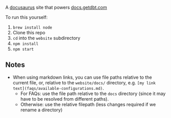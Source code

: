 A [docusaurus](https://docusaurus.io/en/) site that powers [docs.getdbt.com](https://docs.getdbt.com/)

To run this yourself:
1. `brew install node`
2. Clone this repo
3. `cd` into the `website` subdirectory
4. `npm install`
5. `npm start`


## Notes
* When using markdown links, you can use file paths relative to the current file, or, relative to the `website/docs/` directory, e.g. `[my link text](faqs/available-configurations.md)`.
    * For FAQs: use the file path relative to the `docs` directory (since it may have to be resolved from different paths).
    * Otherwise: use the relative filepath (less changes required if we rename a directory)
